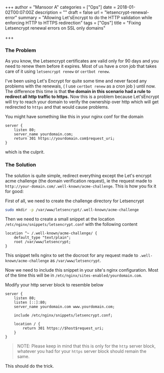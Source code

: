 +++
author = "Mansoor A"
categories = ["Ops"]
date = 2018-01-02T00:07:00Z
description = ""
draft = false
url = "letsencrypt-renewal-error"
summary = "Allowing Let'sEncrypt to do the HTTP validation while enforcing HTTP to HTTPS redirection"
tags = ["Ops"]
title = "Fixing Letsencrypt renewal errors on SSL only domains"

+++


### The Problem
As you know, the Letsencrypt certificates are valid only for 90 days and you need to renew them before it expires. Most of us have a cron job that takes care of it using `letsencrypt renew` or `certbot renew`.

I've been using Let's Encrypt for quite some time and never faced any problems with the renewals, ( I use `certbot renew` as a cron job ) until now. The difference this time is that **the domain in this scenario 
had a rule to redirect all http traffic to https.** Now this is a problem because Let'sEncrypt will try to reach your domain to verify the ownership over http which will get redirected to `https` and that would cause problems.

You might have something like this in your nginx conf for the domain
```nginx
server {
    listen 80;
    server_name yourdomain.com;
    return 301 https://yourdomain.com$request_uri;
}
```
which is the culprit.


### The Solution
The solution is quite simple, redirect everything except the Let's encrypt acme challenge (the domain verification request), ie the request made to `http://your-domain.com/.well-known/acme-challenge`. This is how you fix it for good:

First of all, we need to create the challenge directory for Letsencrypt

```bash
sudo mkdir -p /var/www/letsencrypt/.well-known/acme-challenge
```

Then we need to create a small snippet at the location `/etc/nginx/snippets/letsencrypt.conf` with the following content

```nginx
location ^~ /.well-known/acme-challenge/ {
    default_type "text/plain";
    root /var/www/letsencrypt;
}
```

This snippet tells nginx to set the docroot for any request made to `.well-known/acme-challenge` as `/var/www/letsencrypt`.

Now we need to include this snippet in your site's nginx configuration. Most of the time this will be in 
`/etc/nginx/sites-enabled/yourdomain.com`.

Modify your http server block to resemble below

```nginx
server {
    listen 80;
    listen [::]:80;
    server_name yourdomain.com www.yourdomain.com;

    include /etc/nginx/snippets/letsencrypt.conf;

    location / {
        return 301 https://$host$request_uri;
    }
}
```

> NOTE: Please keep in mind that this is only for the `http` server block, whatever you had for your `https` server block should remain the same.

This should do the trick.

